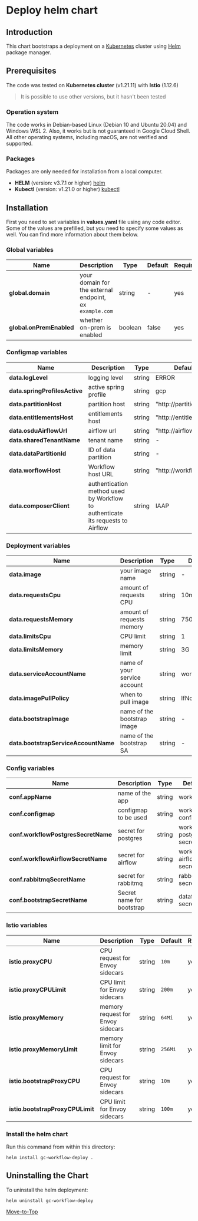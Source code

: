<!--- Deploy -->

# Deploy helm chart

## Introduction

This chart bootstraps a deployment on a [Kubernetes](https://kubernetes.io) cluster using [Helm](https://helm.sh) package manager.

## Prerequisites

The code was tested on **Kubernetes cluster** (v1.21.11) with **Istio** (1.12.6)

> It is possible to use other versions, but it hasn't been tested

### Operation system

The code works in Debian-based Linux (Debian 10 and Ubuntu 20.04) and Windows WSL 2. Also, it works but is not guaranteed in Google Cloud Shell. All other operating systems, including macOS, are not verified and supported.

### Packages

Packages are only needed for installation from a local computer.

- **HELM** (version: v3.7.1 or higher) [helm](https://helm.sh/docs/intro/install/)
- **Kubectl** (version: v1.21.0 or higher) [kubectl](https://kubernetes.io/docs/tasks/tools/#kubectl)

## Installation

First you need to set variables in **values.yaml** file using any code editor. Some of the values are prefilled, but you need to specify some values as well. You can find more information about them below.

### Global variables

| Name | Description | Type | Default |Required |
|------|-------------|------|---------|---------|
**global.domain** | your domain for the external endpoint, ex `example.com` | string | - | yes
**global.onPremEnabled** | whether on-prem is enabled | boolean | false | yes

### Configmap variables

| Name                     | Description           | Type   | Default               | Required |
| ------------------------ | --------------------- | ------ | --------------------- | -------- |
| **data.logLevel**             | logging level         | string | ERROR                  | yes      |
| **data.springProfilesActive** | active spring profile | string | gcp                   | yes      |
| **data.partitionHost**        | partition host        | string | "http://partition"    | yes      |
| **data.entitlementsHost**     | entitlements host     | string | "http://entitlements" | yes      |
| **data.osduAirflowUrl**       | airflow url           | string | "http://airflow:8080" | yes      |
| **data.sharedTenantName**     | tenant name           | string | -                     | yes      |
| **data.dataPartitionId** | ID of data partition | string | -                | yes      |
| **data.worflowHost**     | Workflow host URL    | string | "http://workflow" | yes      |
| **data.composerClient**  | authentication method used by Workflow to authenticate its requests to Airflow | string | IAAP | no |

### Deployment variables

| Name                   | Description                  | Type   | Default      | Required |
| ---------------------- | ---------------------------- | ------ | ------------ | -------- |
| **data.image**              | your image name              | string | -            | yes      |
| **data.requestsCpu**        | amount of requests CPU       | string | 10m          | yes      |
| **data.requestsMemory**     | amount of requests memory    | string | 750Mi        | yes      |
| **data.limitsCpu**          | CPU limit                    | string | 1            | yes      |
| **data.limitsMemory**       | memory limit                 | string | 3G           | yes      |
| **data.serviceAccountName** | name of your service account | string | workflow     | yes      |
| **data.imagePullPolicy**    | when to pull image           | string | IfNotPresent | yes      |
| **data.bootstrapImage**              | name of the bootstrap image | string | -       | yes      |
| **data.bootstrapServiceAccountName** | name of the bootstrap SA    | string | -       | yes      |

### Config variables

| Name                           | Description                | Type    | Default                  | Required |
| ------------------------------ | -------------------------- | ------- | ------------------------ | -------- |
| **conf.appName**                    | name of the app            | string  | workflow                 | yes      |
| **conf.configmap**                  | configmap to be used       | string  | workflow-config          | yes      |
| **conf.workflowPostgresSecretName** | secret for postgres        | string  | workflow-postgres-secret | yes      |
| **conf.workflowAirflowSecretName**  | secret for airflow         | string  | workflow-airflow-secret  | yes      |
| **conf.rabbitmqSecretName**         | secret for rabbitmq        | string  | rabbitmq-secret          | yes      |
| **conf.bootstrapSecretName**        | Secret name for bootstrap  | string  | datafier-secret          | yes      |

### Istio variables

| Name | Description | Type | Default |Required |
|------|-------------|------|---------|---------|
**istio.proxyCPU** | CPU request for Envoy sidecars | string | `10m` | yes
**istio.proxyCPULimit** | CPU limit for Envoy sidecars | string | `200m` | yes
**istio.proxyMemory** | memory request for Envoy sidecars | string | `64Mi` | yes
**istio.proxyMemoryLimit** | memory limit for Envoy sidecars | string | `256Mi` | yes
**istio.bootstrapProxyCPU** | CPU request for Envoy sidecars | string | `10m` | yes
**istio.bootstrapProxyCPULimit** | CPU limit for Envoy sidecars | string | `100m` | yes

### Install the helm chart

Run this command from within this directory:

```console
helm install gc-workflow-deploy .
```

## Uninstalling the Chart

To uninstall the helm deployment:

```console
helm uninstall gc-workflow-deploy
```

[Move-to-Top](#deploy-helm-chart)
